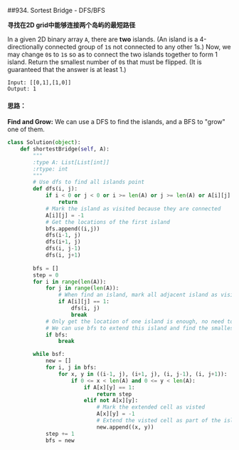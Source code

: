 ##934. Sortest Bridge - DFS/BFS

**寻找在2D grid中能够连接两个岛屿的最短路径**

In a given 2D binary array `A`, there are **two** islands.  (An island is a 4-directionally connected group of `1`s not connected to any other 1s.) Now, we may change `0`s to `1`s so as to connect the two islands together to form 1 island. Return the smallest number of `0`s that must be flipped.  (It is guaranteed that the answer is at least 1.)

```
Input: [[0,1],[1,0]]
Output: 1
```

#### 思路：

**Find and Grow:** We can use a DFS to find the islands, and a BFS to "grow" one of them.

```python
class Solution(object):
    def shortestBridge(self, A):
        """
        :type A: List[List[int]]
        :rtype: int
        """
        # Use dfs to find all islands point
        def dfs(i, j):
            if i < 0 or j < 0 or i >= len(A) or j >= len(A) or A[i][j] != 1:
                return
            # Mark the island as visited because they are connected
            A[i][j] = -1
            # Get the locations of the first island
            bfs.append((i,j))
            dfs(i-1, j)
            dfs(i+1, j)
            dfs(i, j-1)
            dfs(i, j+1)
            
        bfs = []
        step = 0
        for i in range(len(A)):
            for j in range(len(A)):
                # When find an island, mark all adjacent island as visited and get their location
                if A[i][j] == 1:
                    dfs(i, j)
                    break
            # Only get the location of one island is enough, no need to get all islands
            # We can use bfs to extend this island and find the smallest path
            if bfs:
                break

        while bsf:
            new = []
            for i, j in bfs:
                for x, y in ((i-1, j), (i+1, j), (i, j-1), (i, j+1)):
                    if 0 <= x < len(A) and 0 <= y < len(A):
                        if A[x][y] == 1:
                            return step
                        elif not A[x][y]:
                            # Mark the extended cell as visted
                            A[x][y] = -1
                            # Extend the visted cell as part of the island
                            new.append((x, y))
            step += 1
            bfs = new
```